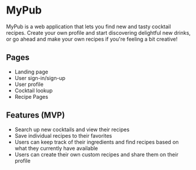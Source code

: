 # MyPub

MyPub is a web application that lets you find new and tasty cocktail recipes. Create your own profile and start discovering delightful new drinks, or go ahead and make your own recipes if you're feeling a bit creative!

## Pages

- Landing page
- User sign-in/sign-up
- User profile
- Cocktail lookup
- Recipe Pages

## Features (MVP)

- Search up new cocktails and view their recipes
- Save individual recipes to their favorites
- Users can keep track of their ingredients and find recipes based on what they currently have available
- Users can create their own custom recipes and share them on their profile
